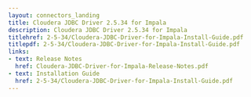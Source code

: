 ```yaml
---
layout: connectors_landing
title: Cloudera JDBC Driver 2.5.34 for Impala
description: Cloudera JDBC Driver 2.5.34 for Impala
titlehref: 2-5-34/Cloudera-JDBC-Driver-for-Impala-Install-Guide.pdf
titlepdf: 2-5-34/Cloudera-JDBC-Driver-for-Impala-Install-Guide.pdf
links:
- text: Release Notes
  href: Cloudera-JDBC-Driver-for-Impala-Release-Notes.pdf
- text: Installation Guide
  href: 2-5-34/Cloudera-JDBC-Driver-for-Impala-Install-Guide.pdf
---
```

